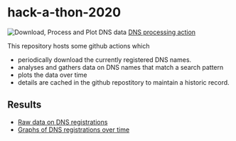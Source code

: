 # hack-a-thon-2020
![Download, Process and Plot DNS data](https://github.com/gmckerrell/hack-a-thon-2020/workflows/Download,%20Process%20and%20Plot%20DNS%20data/badge.svg)
[DNS processing action](https://github.com/gmckerrell/hack-a-thon-2020/actions?query=workflow%3A%22Download%2C+Process+and+Plot+DNS+data%22)


This repository hosts some github actions which
- periodically download the currently registered DNS names.
- analyses and gathers data on DNS names that match a search pattern
- plots the data over time
- details are cached in the github repostitory to maintain a historic record.

## Results
- [Raw data on DNS registrations](https://gmckerrell.github.io/hack-a-thon-2020/results/README.md)
- [Graphs of DNS registrations over time](https://gmckerrell.github.io/hack-a-thon-2020/graphs/README.md)
